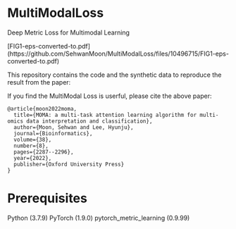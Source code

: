 # MultiModalLoss

Deep Metric Loss for Multimodal Learning

<div>
[FIG1-eps-converted-to.pdf](https://github.com/SehwanMoon/MultiModalLoss/files/10496715/FIG1-eps-converted-to.pdf)
<div>

This repository contains the code and the synthetic data to reproduce the result from the paper:

If you find the MultiModal Loss is userful, please cite the above paper:


```{r}
@article{moon2022moma,
  title={MOMA: a multi-task attention learning algorithm for multi-omics data interpretation and classification},
  author={Moon, Sehwan and Lee, Hyunju},
  journal={Bioinformatics},
  volume={38},
  number={8},
  pages={2287--2296},
  year={2022},
  publisher={Oxford University Press}
}
```

# Prerequisites
Python (3.7.9)
PyTorch (1.9.0)
pytorch_metric_learning (0.9.99)



